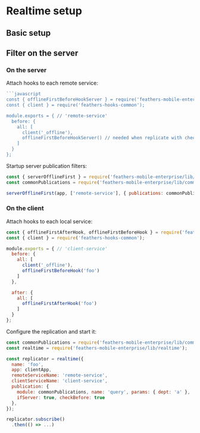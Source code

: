 # Realtime setup

## Basic setup


## Filter on the server

### On the server

Attach hooks to each remote service:
```javascript
```javascript
const { offlineFirstBeforeHookServer } = require('feathers-mobile-enterprise/lib/server');
const { client } = require('feathers-hooks-common');

module.exports = { // 'remote-service'
  before: {
    all: [
      client('_offline'),
      offlineFirstBeforeHookServer() // needed when replicate with checkBefore: true
    ]
  }
};
```

Startup server publication filters:
```javascript
const { serverOfflineFirst } = require('feathers-mobile-enterprise/lib/server');
const commonPublications = require('feathers-mobile-enterprise/lib/common/commonPublications');

serverOfflineFirst(app, ['remote-service'], { publications: commonPublications });
```


### On the client

Attach hooks to each local service:
```javascript
const { offlineFirstAfterHook, offlineFirstBeforeHook } = require('feathers-mobile-enterprise');
const { client } = require('feathers-hooks-common');

module.exports = { // 'client-service'
  before: {
    all: [
      client('_offline'),
      offlineFirstBeforeHook('foo')
    ]
  },

  after: {
    all: [
      offlineFirstAfterHook('foo')
    ]
  }
};
```

Configure the replication and start it:
```javascript
const commonPublications = require('feathers-mobile-enterprise/lib/common/commonPublications');
const realtime = require('feathers-mobile-enterprise/lib/realtime');

const replicator = realtime({
  name: 'foo',
  app: clientApp,
  remoteServiceName: 'remote-service',
  clientServiceName: 'client-service',
  publication: {
    module: commonPublications, name: 'query', params: { dept: 'a' },
    ifServer: true, checkBefore: true
  },
});

replicator.subscribe()
  .then(() => ...)
```